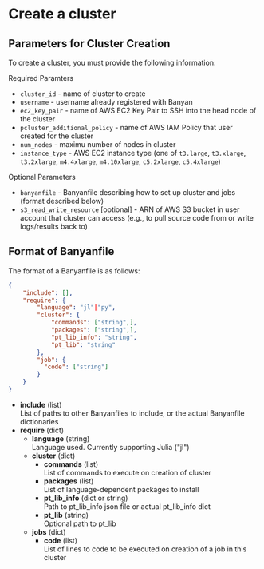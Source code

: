 # Create a cluster

## Parameters for Cluster Creation

To create a cluster, you must provide the following information:

Required Paramters
* `cluster_id` - name of cluster to create
* `username` - username already registered with Banyan
* `ec2_key_pair` - name of AWS EC2 Key Pair to SSH into the head node of the cluster
* `pcluster_additional_policy` - name of AWS IAM Policy that user created for the cluster
* `num_nodes` - maximu number of nodes in cluster
* `instance_type` - AWS EC2 instance type (one of `t3.large`, `t3.xlarge`, `t3.2xlarge`, `m4.4xlarge`, `m4.10xlarge`, `c5.2xlarge`, `c5.4xlarge`)

Optional Parameters
* `banyanfile` - Banyanfile describing how to set up cluster and jobs (format described below)
* `s3_read_write_resource` [optional] - ARN of AWS S3 bucket in user account that cluster can access (e.g., to pull source code from or write logs/results back to)


## Format of Banyanfile

The format of a Banyanfile is as follows:
```json
{
    "include": [],
    "require": {
        "language": "jl"|"py",
        "cluster": {
            "commands": ["string",],
            "packages": ["string",],
            "pt_lib_info": "string",
            "pt_lib": "string"
        },
        "job": {
          "code": ["string"]
        }
    }
}
```
* **include** (list)  
List of paths to other Banyanfiles to include, or the actual Banyanfile dictionaries
* **require** (dict)
  * **language** (string)  
  Language used. Currently supporting Julia ("jl")
  * **cluster** (dict)
    * **commands** (list)  
    List of commands to execute on creation of cluster
    * **packages** (list)  
    List of language-dependent packages to install
    * **pt_lib_info** (dict or string)  
    Path to pt_lib_info json file or actual pt_lib_info dict
    * **pt_lib** (string)  
    Optional path to pt_lib
  * **jobs** (dict)  
    * **code** (list)  
    List of lines to code to be executed on creation of a job in this cluster
